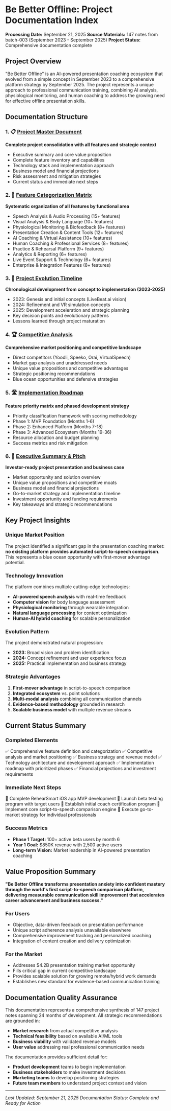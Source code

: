 # Be Better Offline: Project Documentation Index

**Processing Date:** September 21, 2025
**Source Materials:** 147 notes from batch-003 (September 2023 - September 2025)
**Project Status:** Comprehensive documentation complete

## Project Overview

"Be Better Offline" is an AI-powered presentation coaching ecosystem that evolved from a simple concept in September 2023 to a comprehensive platform strategy by September 2025. The project represents a unique approach to professional communication training, combining AI analysis, physiological monitoring, and human coaching to address the growing need for effective offline presentation skills.

## Documentation Structure

### 1. 📋 [Project Master Document](./PROJECT_MASTER_DOCUMENT.md)
**Complete project consolidation with all features and strategic context**
- Executive summary and core value proposition
- Complete feature inventory and capabilities
- Technology stack and implementation approach
- Business model and financial projections
- Risk assessment and mitigation strategies
- Current status and immediate next steps

### 2. 🎯 [Feature Categorization Matrix](./FEATURE_CATEGORIZATION.md)
**Systematic organization of all features by functional area**
- Speech Analysis & Audio Processing (15+ features)
- Visual Analysis & Body Language (10+ features)
- Physiological Monitoring & Biofeedback (8+ features)
- Presentation Creation & Content Tools (12+ features)
- AI Coaching & Virtual Assistance (10+ features)
- Human Coaching & Professional Services (8+ features)
- Practice & Rehearsal Platform (9+ features)
- Analytics & Reporting (6+ features)
- Live Event Support & Technology (6+ features)
- Enterprise & Integration Features (8+ features)

### 3. 📅 [Project Evolution Timeline](./PROJECT_EVOLUTION_TIMELINE.md)
**Chronological development from concept to implementation (2023-2025)**
- 2023: Genesis and initial concepts (LiveBeat.ai vision)
- 2024: Refinement and VR simulation concepts
- 2025: Development acceleration and strategic planning
- Key decision points and evolutionary patterns
- Lessons learned through project maturation

### 4. 🏆 [Competitive Analysis](./COMPETITIVE_ANALYSIS.md)
**Comprehensive market positioning and competitive landscape**
- Direct competitors (Yoodli, Speeko, Orai, VirtualSpeech)
- Market gap analysis and unaddressed needs
- Unique value propositions and competitive advantages
- Strategic positioning recommendations
- Blue ocean opportunities and defensive strategies

### 5. 🛣️ [Implementation Roadmap](./IMPLEMENTATION_ROADMAP.md)
**Feature priority matrix and phased development strategy**
- Priority classification framework with scoring methodology
- Phase 1: MVP Foundation (Months 1-6)
- Phase 2: Enhanced Platform (Months 7-18)
- Phase 3: Advanced Ecosystem (Months 19-36)
- Resource allocation and budget planning
- Success metrics and risk mitigation

### 6. 💼 [Executive Summary & Pitch](./EXECUTIVE_SUMMARY_PITCH.md)
**Investor-ready project presentation and business case**
- Market opportunity and solution overview
- Unique value propositions and competitive moats
- Business model and financial projections
- Go-to-market strategy and implementation timeline
- Investment opportunity and funding requirements
- Key takeaways and strategic recommendations

## Key Project Insights

### Unique Market Position
The project identified a significant gap in the presentation coaching market: **no existing platform provides automated script-to-speech comparison**. This represents a blue ocean opportunity with first-mover advantage potential.

### Technology Innovation
The platform combines multiple cutting-edge technologies:
- **AI-powered speech analysis** with real-time feedback
- **Computer vision** for body language assessment
- **Physiological monitoring** through wearable integration
- **Natural language processing** for content optimization
- **Human-AI hybrid coaching** for scalable personalization

### Evolution Pattern
The project demonstrated natural progression:
- **2023:** Broad vision and problem identification
- **2024:** Concept refinement and user experience focus
- **2025:** Practical implementation and business strategy

### Strategic Advantages
1. **First-mover advantage** in script-to-speech comparison
2. **Integrated ecosystem** vs. point solutions
3. **Multi-modal analysis** combining all communication channels
4. **Evidence-based methodology** grounded in research
5. **Scalable business model** with multiple revenue streams

## Current Status Summary

### Completed Elements
✅ Comprehensive feature definition and categorization
✅ Competitive analysis and market positioning
✅ Business strategy and revenue model
✅ Technology architecture and development approach
✅ Implementation roadmap with prioritized phases
✅ Financial projections and investment requirements

### Immediate Next Steps
🎯 Complete RehearSmart iOS app MVP development
🎯 Launch beta testing program with target users
🎯 Establish initial coach certification program
🎯 Implement core script-to-speech comparison engine
🎯 Execute go-to-market strategy for individual professionals

### Success Metrics
- **Phase 1 Target:** 100+ active beta users by month 6
- **Year 1 Goal:** $850K revenue with 2,500 active users
- **Long-term Vision:** Market leadership in AI-powered presentation coaching

## Value Proposition Summary

**"Be Better Offline transforms presentation anxiety into confident mastery through the world's first script-to-speech comparison platform, delivering measurable communication skill improvement that accelerates career advancement and business success."**

### For Users
- Objective, data-driven feedback on presentation performance
- Unique script adherence analysis unavailable elsewhere
- Comprehensive improvement tracking and personalized coaching
- Integration of content creation and delivery optimization

### For the Market
- Addresses $4.2B presentation training market opportunity
- Fills critical gap in current competitive landscape
- Provides scalable solution for growing remote/hybrid work demands
- Establishes new standard for evidence-based communication training

## Documentation Quality Assurance

This documentation represents a comprehensive synthesis of 147 project notes spanning 24 months of development. All strategic recommendations are grounded in:
- **Market research** from actual competitive analysis
- **Technical feasibility** based on available AI/ML tools
- **Business viability** with validated revenue models
- **User value** addressing real professional communication needs

The documentation provides sufficient detail for:
- **Product development** teams to begin implementation
- **Business stakeholders** to make investment decisions
- **Marketing teams** to develop positioning strategies
- **Future team members** to understand project context and vision

---

*Last Updated: September 21, 2025*
*Documentation Status: Complete and Ready for Action*